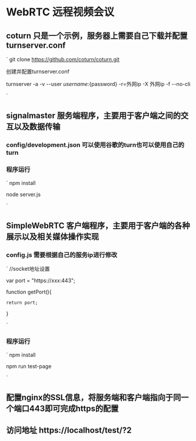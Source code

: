 # WebRTC 远程视频会议
## coturn 只是一个示例，服务器上需要自己下载并配置turnserver.conf
`
git clone https://github.com/coturn/coturn.git  

创建并配置turnserver.conf  

turnserver -a -v --user ${username}:${password} -r=外网ip -X 外网ip -f --no-cli  

`
## signalmaster 服务端程序，主要用于客户端之间的交互以及数据传输
### config/development.json 可以使用谷歌的turn也可以使用自己的turn
### 程序运行
`
npm install  

node server.js  

`
## SimpleWebRTC 客户端程序，主要用于客户端的各种展示以及相关媒体操作实现
### config.js 需要根据自己的服务ip进行修改
`
//socket地址设置  

var port = "https://xxx:443";  

function getPort(){  

    return port;  
    
}  

`
### 程序运行
`
npm install  

npm run test-page  

`
## 配置nginx的SSL信息，将服务端和客户端指向于同一个端口443即可完成https的配置

## 访问地址 https://localhost/test/?2
